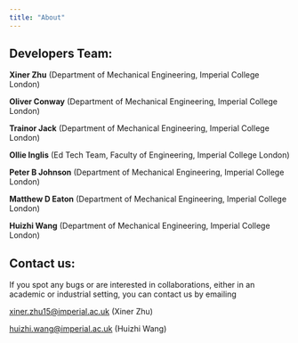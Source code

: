 ```yaml
---
title: "About"
---
```


## Developers Team:

**Xiner Zhu** (Department of Mechanical Engineering, Imperial College London)

**Oliver Conway** (Department of Mechanical Engineering, Imperial College London)

**Trainor Jack** (Department of Mechanical Engineering, Imperial College London)

**Ollie Inglis** (Ed Tech Team, Faculty of Engineering, Imperial College London)

**Peter B Johnson** (Department of Mechanical Engineering, Imperial College London)

**Matthew D Eaton** (Department of Mechanical Engineering, Imperial College London)

**Huizhi Wang** (Department of Mechanical Engineering, Imperial College London)

## Contact us:

If you spot any bugs or are interested in collaborations, either in an academic or industrial setting, you can contact us by emailing

xiner.zhu15@imperial.ac.uk (Xiner Zhu)

huizhi.wang@imperial.ac.uk (Huizhi Wang)
